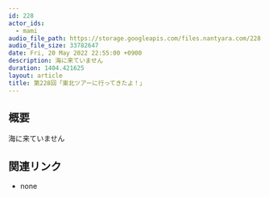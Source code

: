 ```yaml
---
id: 228
actor_ids:
  - mami
audio_file_path: https://storage.googleapis.com/files.nantyara.com/228.mp3
audio_file_size: 33782647
date: Fri, 20 May 2022 22:55:00 +0900
description: 海に来ていません
duration: 1404.421625
layout: article
title: 第228回「東北ツアーに行ってきたよ！」
---
```

## 概要

海に来ていません

## 関連リンク

* none

